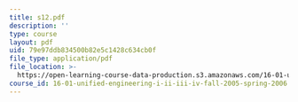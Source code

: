 ```yaml
---
title: s12.pdf
description: ''
type: course
layout: pdf
uid: 79e97ddb834500b82e5c1428c634cb0f
file_type: application/pdf
file_location: >-
  https://open-learning-course-data-production.s3.amazonaws.com/16-01-unified-engineering-i-ii-iii-iv-fall-2005-spring-2006/79e97ddb834500b82e5c1428c634cb0f_s12.pdf
course_id: 16-01-unified-engineering-i-ii-iii-iv-fall-2005-spring-2006
---
```

